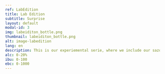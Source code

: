 ```yaml
---
ref: LabEdition
title: Lab Edition
subtitle: Surprise
layout: default
modal-id: 3
img: labeiditon_bottle.png
thumbnail: labeiditon_bottle.png
alt: image-labedition
lang: en
description: This is our experiemental serie, where we include our sazonal beers, the most crazy experiments with the most diverse gastronomic aditions and even historical beers! Here we try to use the most diverse ingredients produced by us such as hops, carob, orange and honey to name a few, but are constantly growing more so we can brew more. To find out which are availbem visitir or online store or our social networks. 
alc: 0-20%
ibu: 0-100
ebc: 0-1000
---
```



